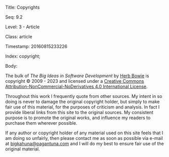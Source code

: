 Title:  Copyrights

Seq:    9.2

Level:  3 - Article

Class:  article

Timestamp: 20160815233226

Index:  copyright; 

Body:

The bulk of <cite>The Big Ideas in Software Development</cite> by [Herb Bowie](https://hbowie.net/about.html) is copyright &copy; 2009 - 2023 and licensed under a [Creative Commons Attribution-NonCommercial-NoDerivatives 4.0 International License](https://creativecommons.org/licenses/by-nc-nd/4.0/).

Throughout this work I frequently quote from other sources. My intent in so doing is never to damage the original copyright holder, but simply to make fair use of this material, for the purposes of criticism and analysis. In fact I provide liberal links from this site to the original sources. My consistent purpose is to promote the original works, and influence my readers to purchase them wherever possible.

If any author or copyright holder of any material used on this site feels that I am doing so unfairly, then please contact me as soon as possible via e-mail at <a href="mailto:bigkahuna@pagantuna.com">bigkahuna@pagantuna.com</a> and I will do my best to ensure fair use of the original material.
